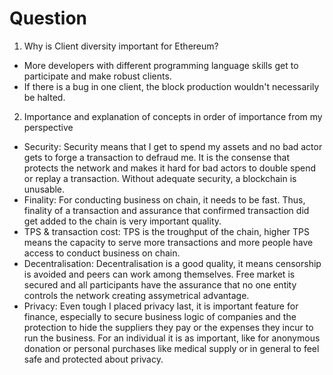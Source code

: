 # Question

1. Why is Client diversity important for Ethereum?

- More developers with different programming language skills get to participate and make robust clients.
- If there is a bug in one client, the block production wouldn't necessarily be halted.

2. Importance and explanation of concepts in order of importance from my perspective

- Security: Security means that I get to spend my assets and no bad actor gets to forge a transaction to defraud me. It is the consense that protects the network and makes it hard for bad actors to double spend or replay a transaction. Without adequate security, a blockchain is unusable.
- Finality: For conducting business on chain, it needs to be fast. Thus, finality of a transaction and assurance that confirmed transaction did get added to the chain is very important quality.
- TPS & transaction cost: TPS is the troughput of the chain, higher TPS means the capacity to serve more transactions and more people have access to conduct business on chain.
- Decentralisation: Decentralisation is a good quality, it means censorship is avoided and peers can work among themselves. Free market is secured and all participants have the assurance that no one entity controls the network creating assymetrical advantage.
- Privacy: Even tough I placed privacy last, it is important feature for finance, especially to secure business logic of companies and the protection to hide the suppliers they pay or the expenses they incur to run the business. For an individual it is as important, like for anonymous donation or personal purchases like medical supply or in general to feel safe and protected about privacy.
